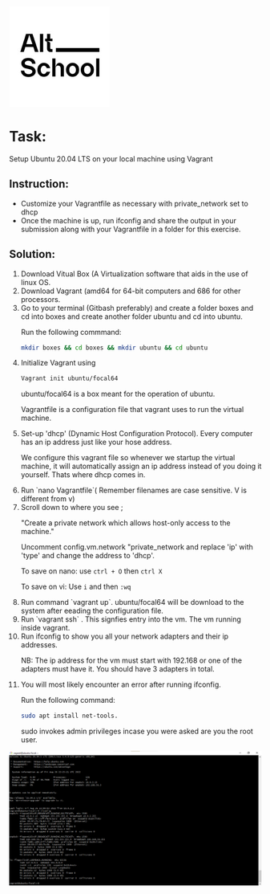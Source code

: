 
![AltSchool Africa Logo](./images/1633989073690.jpg)

# Task: 
Setup Ubuntu 20.04 LTS on your local machine using Vagrant

## Instruction: 
<ul>
   <li>Customize your Vagrantfile as necessary with private_network set to dhcp
   </li>
   <li>Once the machine is up, run ifconfig and share the output in your submission along with your Vagrantfile in a folder for this exercise.
   </li>
</ul>

## Solution:
<ol>
   <li>Download Vitual Box (A Virtualization software that aids in the use of linux OS.
   </li>

   <li>Download Vagrant (amd64 for 64-bit computers and 686 for other processors.
   </li>

   <li>Go to your terminal (Gitbash preferably) and create a folder boxes and cd into boxes and create another folder ubuntu and cd into ubuntu.
   
   Run the following commmand:
   
```sh
mkdir boxes && cd boxes && mkdir ubuntu && cd ubuntu
```
   </li>

   <li>Initialize Vagrant using

 ```sh
Vagrant init ubuntu/focal64
``` 
ubuntu/focal64 is a box meant for the operation of ubuntu.

Vagrantfile is a configuration file that vagrant uses to run the virtual machine.
   </li>

   <li>Set-up 'dhcp' (Dynamic Host Configuration Protocol). Every computer has an ip address just like your hose address. 
   
   We configure this vagrant file so whenever we startup the virtual machine, it will automatically assign an ip address instead of you doing it yourself. Thats where dhcp comes in.
   </li>

   <li>Run `nano Vagrantfile`( Remember filenames are case sensitive. V is different from v)
   </li>

   <li>Scroll down to where you see ;
   
   "Create a private network which allows host-only access to the machine."
   
   Uncomment config.vm.network "private_network and replace 'ip' with 'type' and change the address to 'dhcp'.
   
   To save on nano: use `ctrl + O` then `ctrl X`
   
   To save on vi: Use `i` and then `:wq` 
   </li>

   <li>Run command `vagrant up`. ubuntu/focal64 will be download to the system after eeading the configuration file.
   </li>

   <li>Run `vagrant ssh` . This signfies entry into the vm. The vm running inside vagrant.
   </li>

   <li>Run ifconfig to show you all your network adapters and their ip addresses.
   
   NB: The ip address for the vm must start with 192.168 or one of the adapters must have it. You should have 3 adapters in total.
   </li>

   <li>You will most likely encounter an error after running ifconfig.
   
   Run the following command:
   
 ```sh
sudo apt install net-tools.
``` 
sudo invokes admin privileges incase you were asked are you the root user.
   </li>
</ol>

![ifconfig snapshot](./images/Ubuntu%20Snap.png)
